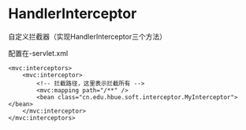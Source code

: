 # HandlerInterceptor

自定义拦截器（实现HandlerInterceptor三个方法）

配置在<servlet-name>-servlet.xml
```
<mvc:interceptors>
    <mvc:interceptor>
        <!-- 拦截路径，这里表示拦截所有 -->
        <mvc:mapping path="/**" />
        <bean class="cn.edu.hbue.soft.interceptor.MyInterceptor"></bean>
    </mvc:interceptor>
</mvc:interceptors>
```
